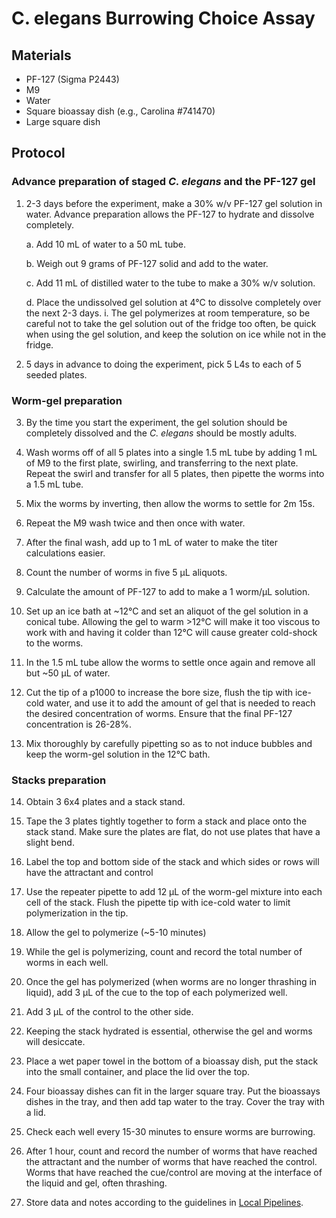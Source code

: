 # C. elegans Burrowing Choice Assay

## Materials

- PF-127 (Sigma P2443)
- M9
- Water
- Square bioassay dish (e.g., Carolina #741470)
- Large square dish

## Protocol

### Advance preparation of staged *C. elegans* and the PF-127 gel

1. 2-3 days before the experiment, make a 30% w/v PF-127 gel solution in water. Advance preparation allows the PF-127 to hydrate and dissolve completely.

    a. Add 10 mL of water to a 50 mL tube.

    b. Weigh out 9 grams of PF-127 solid and add to the water.

    c. Add 11 mL of distilled water to the tube to make a 30% w/v solution.

    d. Place the undissolved gel solution at 4°C to dissolve completely over the next 2-3 days.
        i. The gel polymerizes at room temperature, so be careful not to take the gel solution out of the fridge too often, be quick when using the gel solution, and keep the solution on ice while not in the fridge.

2. 5 days in advance to doing the experiment, pick 5 L4s to each of 5 seeded plates.

### Worm-gel preparation

3. By the time you start the experiment, the gel solution should be completely dissolved and the *C. elegans* should be mostly adults.

4. Wash worms off of all 5 plates into a single 1.5 mL tube by adding 1 mL of M9 to the first plate, swirling, and transferring to the next plate. Repeat the swirl and transfer for all 5 plates, then pipette the worms into a 1.5 mL tube.

5. Mix the worms by inverting, then allow the worms to settle for 2m 15s.

6. Repeat the M9 wash twice and then once with water.

7. After the final wash, add up to 1 mL of water to make the titer calculations easier.

8. Count the number of worms in five 5 µL aliquots.

9. Calculate the amount of PF-127 to add to make a 1 worm/µL solution.

10. Set up an ice bath at ~12°C and set an aliquot of the gel solution in a conical tube. Allowing the gel to warm >12°C will make it too viscous to work with and having it colder than 12°C will cause greater cold-shock to the worms.

11. In the 1.5 mL tube allow the worms to settle once again and remove all but ~50 µL of water.

12. Cut the tip of a p1000 to increase the bore size, flush the tip with ice-cold water, and use it to add the amount of gel that is needed to reach the desired concentration of worms. Ensure that the final PF-127 concentration is 26-28%.

13. Mix thoroughly by carefully pipetting so as to not induce bubbles and keep the worm-gel solution in the 12°C bath.

### Stacks preparation

14. Obtain 3 6x4 plates and a stack stand.

15. Tape the 3 plates tightly together to form a stack and place onto the stack stand. Make sure the plates are flat, do not use plates that have a slight bend.

16. Label the top and bottom side of the stack and which sides or rows will have the attractant and control  

17. Use the repeater pipette to add 12 µL of the worm-gel mixture into each cell of the stack. Flush the pipette tip with ice-cold water to limit polymerization in the tip.

18. Allow the gel to polymerize (~5-10 minutes)

19. While the gel is polymerizing, count and record the total number of worms in each well.

20. Once the gel has polymerized (when worms are no longer thrashing in liquid), add 3 µL of the cue to the top of each polymerized well.

21. Add 3 µL of the control to the other side.

22. Keeping the stack hydrated is essential, otherwise the gel and worms will desiccate.

23. Place a wet paper towel in the bottom of a bioassay dish, put the stack into the small container, and place the lid over the top.

24. Four bioassay dishes can fit in the larger square tray. Put the bioassays dishes in the tray, and then add tap water to the tray. Cover the tray with a lid.

25. Check each well every 15-30 minutes to ensure worms are burrowing.

26. After 1 hour, count and record the number of worms that have reached the attractant and the number of worms that have reached the control. Worms that have reached the cue/control are moving at the interface of the liquid and gel, often thrashing.

27. Store data and notes according to the guidelines in [Local Pipelines](../../pipelines_local.md).
